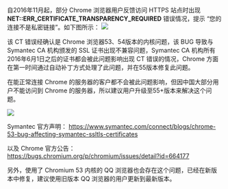 自2016年11月起，部分 Chrome 浏览器用户反馈访问 HTTPS 站点时出现 **NET::ERR_CERTIFICATE_TRANSPARENCY_REQUIRED** 错误情况，提示 “您的连接不是私密链接”。如下图所示：
![](https://mc.qcloudimg.com/static/img/0fdf027303e53946698dcb377431597e/0.png)

该 CT 错误经确认是 Chrome 浏览器53、54版本的内核问题，该 BUG 导致与 Symantec CA 机构颁发的 SSL 证书出现不兼容问题，Symantec CA 机构所有2016年6月1日之后的证书都会被此问题影响出现 CT 错误的情况，Chrome 方面在第一时间通过自动补丁方式处理了此问题，并在55版本修复此问题。

在能正常连接 Chrome 的服务器的客户都不会被此问题影响，但因中国大部分用户不能访问到 Chrome 的服务器，所以建议用户升级至55+版本来解决这个问题。

![](https://mc.qcloudimg.com/static/img/25a818d9e80a02c2b8b7c90f0e1c93df/1.png)

Symantec 官方声明：	https://www.symantec.com/connect/blogs/chrome-53-bug-affecting-symantec-ssltls-certificates

以及 Chrome 官方公告：https://bugs.chromium.org/p/chromium/issues/detail?id=664177

另外，使用了 Chromium 53 内核的 QQ 浏览器也会存在这个问题，已经在新版本中修复，建议使用旧版本 QQ 浏览器的用户更新到最新版本。
